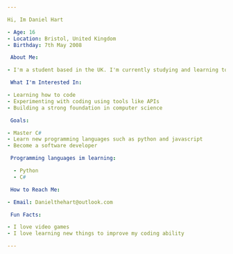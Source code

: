 ```yaml
---

Hi, Im Daniel Hart

- Age: 16  
- Location: Bristol, United Kingdom  
- Birthday: 7th May 2008

 About Me:

- I'm a student based in the UK. I'm currently studying and learning to become a software developer.

 What I'm Interested In:

- Learning how to code 
- Experimenting with coding using tools like APIs
- Building a strong foundation in computer science

 Goals:

- Master C#
- Learn new programming languages such as python and javascript
- Become a software developer

 Programming languages im learning:

  - Python
  - C#

 How to Reach Me:

- Email: Danielthehart@outlook.com

 Fun Facts:

- I love video games
- I love learning new things to improve my coding ability

---
```

